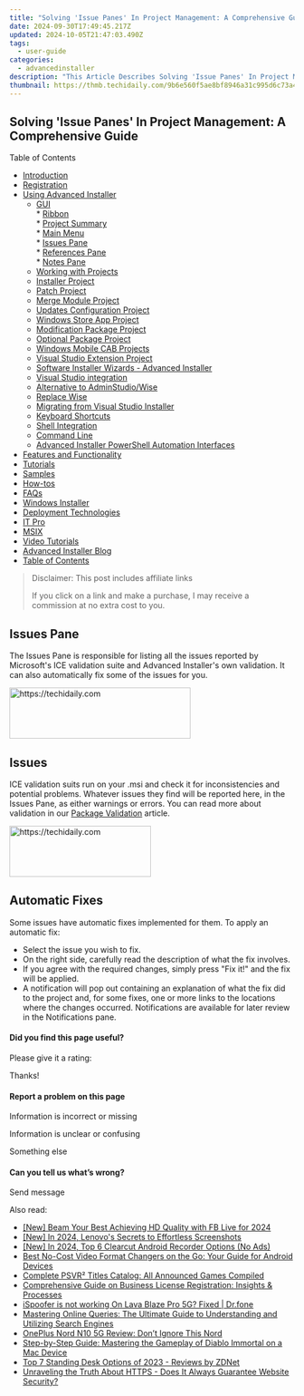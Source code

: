 ```yaml
---
title: "Solving 'Issue Panes' In Project Management: A Comprehensive Guide"
date: 2024-09-30T17:49:45.217Z
updated: 2024-10-05T21:47:03.490Z
tags:
  - user-guide
categories:
  - advancedinstaller
description: "This Article Describes Solving 'Issue Panes' In Project Management: A Comprehensive Guide"
thumbnail: https://thmb.techidaily.com/9b6e560f5ae8bf8946a31c995d6c73a4779b962b2219e90738423fb3fbbee898.jpg
---
```


## Solving 'Issue Panes' In Project Management: A Comprehensive Guide

Table of Contents

* [Introduction](https://tools.techidaily.com/advancedinstaller/products/)
* [Registration](https://tools.techidaily.com/advancedinstaller/products/)
* [Using Advanced Installer](https://tools.techidaily.com/advancedinstaller/products/)  
   * [GUI](https://tools.techidaily.com/advancedinstaller/products/)  
         * [Ribbon](https://tools.techidaily.com/advancedinstaller/products/)  
         * [Project Summary](https://tools.techidaily.com/advancedinstaller/products/)  
         * [Main Menu](https://tools.techidaily.com/advancedinstaller/products/)  
         * [Issues Pane](https://tools.techidaily.com/advancedinstaller/products/)  
         * [References Pane](https://tools.techidaily.com/advancedinstaller/products/)  
         * [Notes Pane](https://tools.techidaily.com/advancedinstaller/products/)  
   * [Working with Projects](https://tools.techidaily.com/advancedinstaller/products/)  
   * [Installer Project](https://tools.techidaily.com/advancedinstaller/products/)  
   * [Patch Project](https://tools.techidaily.com/advancedinstaller/products/)  
   * [Merge Module Project](https://tools.techidaily.com/advancedinstaller/products/)  
   * [Updates Configuration Project](https://tools.techidaily.com/advancedinstaller/products/)  
   * [Windows Store App Project](https://tools.techidaily.com/advancedinstaller/products/)  
   * [Modification Package Project](https://tools.techidaily.com/advancedinstaller/products/)  
   * [Optional Package Project](https://tools.techidaily.com/advancedinstaller/products/)  
   * [Windows Mobile CAB Projects](https://tools.techidaily.com/advancedinstaller/products/)  
   * [Visual Studio Extension Project](https://tools.techidaily.com/advancedinstaller/products/)  
   * [Software Installer Wizards - Advanced Installer](https://tools.techidaily.com/advancedinstaller/products/)  
   * [Visual Studio integration](https://tools.techidaily.com/advancedinstaller/products/)  
   * [Alternative to AdminStudio/Wise](https://tools.techidaily.com/advancedinstaller/products/)  
   * [Replace Wise](https://tools.techidaily.com/advancedinstaller/products/)  
   * [Migrating from Visual Studio Installer](https://tools.techidaily.com/advancedinstaller/products/)  
   * [Keyboard Shortcuts](https://tools.techidaily.com/advancedinstaller/products/)  
   * [Shell Integration](https://tools.techidaily.com/advancedinstaller/products/)  
   * [Command Line](https://tools.techidaily.com/advancedinstaller/products/)  
   * [Advanced Installer PowerShell Automation Interfaces](https://tools.techidaily.com/advancedinstaller/products/)
* [Features and Functionality](https://tools.techidaily.com/advancedinstaller/products/)
* [Tutorials](https://tools.techidaily.com/advancedinstaller/products/)
* [Samples](https://tools.techidaily.com/advancedinstaller/products/)
* [How-tos](https://tools.techidaily.com/advancedinstaller/products/)
* [FAQs](https://tools.techidaily.com/advancedinstaller/products/)
* [Windows Installer](https://tools.techidaily.com/advancedinstaller/products/)
* [Deployment Technologies](https://tools.techidaily.com/advancedinstaller/products/)
* [IT Pro](https://tools.techidaily.com/advancedinstaller/products/)
* [MSIX](https://tools.techidaily.com/advancedinstaller/products/)
* [Video Tutorials](https://tools.techidaily.com/advancedinstaller/products/)
* [Advanced Installer Blog](https://tools.techidaily.com/advancedinstaller/products/)
* [Table of Contents](https://tools.techidaily.com/advancedinstaller/products/)

>  Disclaimer: This post includes affiliate links
>
>  If you click on a link and make a purchase, I may receive a commission at no extra cost to you.
>

## Issues Pane

 The Issues Pane is responsible for listing all the issues reported by Microsoft's ICE validation suite and Advanced Installer's own validation. It can also automatically fix some of the issues for you.

<!-- affiliate ads begin -->
<a href="https://bluettius.sjv.io/c/5597632/2139121/17108" target="_top" id="2139121">
  <img src="//a.impactradius-go.com/display-ad/17108-2139121" border="0" alt="https://techidaily.com" width="320" height="90"/>
</a>
<img height="0" width="0" src="https://bluettius.sjv.io/i/5597632/2139121/17108" style="position:absolute;visibility:hidden;" border="0" />
<!-- affiliate ads end -->

## Issues

ICE validation suits run on your .msi and check it for inconsistencies and potential problems. Whatever issues they find will be reported here, in the Issues Pane, as either warnings or errors. You can read more about validation in our [Package Validation](https://tools.techidaily.com/advancedinstaller/products/) article.

<!-- affiliate ads begin -->
<a href="https://bluettius.sjv.io/c/5597632/2139116/17108" target="_top" id="2139116">
  <img src="//a.impactradius-go.com/display-ad/17108-2139116" border="0" alt="https://techidaily.com" width="250" height="90"/>
</a>
<img height="0" width="0" src="https://bluettius.sjv.io/i/5597632/2139116/17108" style="position:absolute;visibility:hidden;" border="0" />
<!-- affiliate ads end -->

## Automatic Fixes

Some issues have automatic fixes implemented for them. To apply an automatic fix: 

* Select the issue you wish to fix.
* On the right side, carefully read the description of what the fix involves.
* If you agree with the required changes, simply press "Fix it!" and the fix will be applied.
* A notification will pop out containing an explanation of what the fix did to the project and, for some fixes, one or more links to the locations where the changes occurred. Notifications are available for later review in the Notifications pane.

#### Did you find this page useful?

Please give it a rating:

 Thanks!

#### Report a problem on this page

Information is incorrect or missing

Information is unclear or confusing

Something else

#### Can you tell us what’s wrong?

Send message

<ins class="adsbygoogle"
     style="display:block"
     data-ad-format="autorelaxed"
     data-ad-client="ca-pub-7571918770474297"
     data-ad-slot="1223367746"></ins>

<ins class="adsbygoogle"
     style="display:block"
     data-ad-client="ca-pub-7571918770474297"
     data-ad-slot="8358498916"
     data-ad-format="auto"
     data-full-width-responsive="true"></ins>

<span class="atpl-alsoreadstyle">Also read:</span>
<div><ul>
<li><a href="https://facebook-video-recording.techidaily.com/new-beam-your-best-achieving-hd-quality-with-fb-live-for-2024/"><u>[New] Beam Your Best Achieving HD Quality with FB Live for 2024</u></a></li>
<li><a href="https://visual-screen-recording.techidaily.com/new-in-2024-lenovos-secrets-to-effortless-screenshots/"><u>[New] In 2024, Lenovo's Secrets to Effortless Screenshots</u></a></li>
<li><a href="https://screen-sharing-recording.techidaily.com/new-in-2024-top-6-clearcut-android-recorder-options-no-ads/"><u>[New] In 2024, Top 6 Clearcut Android Recorder Options (No Ads)</u></a></li>
<li><a href="https://fox-making.techidaily.com/best-no-cost-video-format-changers-on-the-go-your-guide-for-android-devices/"><u>Best No-Cost Video Format Changers on the Go: Your Guide for Android Devices</u></a></li>
<li><a href="https://technical-tips.techidaily.com/complete-psvr-titles-catalog-all-announced-games-compiled/"><u>Complete PSVR² Titles Catalog: All Announced Games Compiled</u></a></li>
<li><a href="https://fox-making.techidaily.com/comprehensive-guide-on-business-license-registration-insights-and-processes/"><u>Comprehensive Guide on Business License Registration: Insights & Processes</u></a></li>
<li><a href="https://fake-location.techidaily.com/ispoofer-is-not-working-on-lava-blaze-pro-5g-fixed-drfone-by-drfone-virtual-android/"><u>iSpoofer is not working On Lava Blaze Pro 5G? Fixed | Dr.fone</u></a></li>
<li><a href="https://fox-making.techidaily.com/mastering-online-queries-the-ultimate-guide-to-understanding-and-utilizing-search-engines/"><u>Mastering Online Queries: The Ultimate Guide to Understanding and Utilizing Search Engines</u></a></li>
<li><a href="https://buynow-reviews.techidaily.com/oneplus-nord-n10-5g-review-dont-ignore-this-nord/"><u>OnePlus Nord N10 5G Review: Don’t Ignore This Nord</u></a></li>
<li><a href="https://fox-making.techidaily.com/step-by-step-guide-mastering-the-gameplay-of-diablo-immortal-on-a-mac-device/"><u>Step-by-Step Guide: Mastering the Gameplay of Diablo Immortal on a Mac Device</u></a></li>
<li><a href="https://win-extraordinary.techidaily.com/top-7-standing-desk-options-of-2023-reviews-by-zdnet/"><u>Top 7 Standing Desk Options of 2023 - Reviews by ZDNet</u></a></li>
<li><a href="https://fox-making.techidaily.com/unraveling-the-truth-about-https-does-it-always-guarantee-website-security/"><u>Unraveling the Truth About HTTPS - Does It Always Guarantee Website Security?</u></a></li>
</ul></div>

